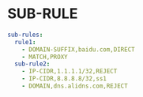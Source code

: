 # SUB-RULE

```{.yaml linenums="1"}
sub-rules:
  rule1:
    - DOMAIN-SUFFIX,baidu.com,DIRECT
    - MATCH,PROXY
  sub-rule2:
    - IP-CIDR,1.1.1.1/32,REJECT
    - IP-CIDR,8.8.8.8/32,ss1
    - DOMAIN,dns.alidns.com,REJECT
``` 